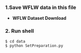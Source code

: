 
### 1.Save WFLW data in this file  
- **WFLW Dataset Download** 

### 2. Run shell
~~~shell
$ cd data
$ python SetPreparation.py
~~~


